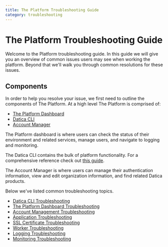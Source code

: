 ```yaml
---
title: The Platform Troubleshooting Guide
category: troubleshooting
---
```


# The Platform Troubleshooting Guide

Welcome to the Platform troubleshooting guide. In this guide we will give you an overview of common issues users may see when working the platform. Beyond that we'll walk you through common resolutions for these issues.

## Components

In order to help you resolve your issue, we first need to outline the components of The Platform. At a high level The Platform is comprised of:

- [The Platform Dashboard](https://product.datica.com/environments)
- [Datica CLI](https://github.com/daticahealth/cli)
- [Account Manager](https://product.datica.com/account)

The Platform dashboard is where users can check the status of their environment and related services, manage users, and navigate to logging and monitoring.

The Datica CLI contains the bulk of platform functionality. For a comprehensive reference check out [this guide](/compliant-cloud/cli-reference).

The Account Manager is where users can manage their authentication information, view and edit organization information, and find related Datica products.

Below we've listed common troubleshooting topics.

- [Datica CLI Troubleshooting](/compliant-cloud/articles/troubleshooting/cli-troubleshooting)
- [The Platform Dashboard Troubleshooting](/compliant-cloud/articles/troubleshooting/compliant-cloud-dashboard-troubleshooting)
- [Account Management Troubleshooting](/compliant-cloud/articles/troubleshooting/account-troubleshooting)
- [Application Troubleshooting](/compliant-cloud/articles/troubleshooting/app-deployment-troubleshooting)
- [SSL Certificate Troubleshooting](/compliant-cloud/articles/troubleshooting/ssl-cert-install-troubleshooting)
- [Worker Troubleshooting](/compliant-cloud/articles/troubleshooting/app-deployment-troubleshooting)
- [Logging Troubleshooting](/compliant-cloud/articles/troubleshooting/logging-troubleshooting)
- [Monitoring Troubleshooting](/compliant-cloud/articles/troubleshooting/monitoring-troubleshooting)
